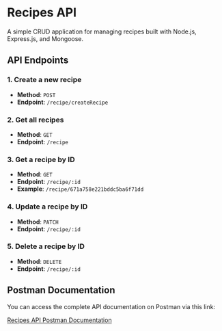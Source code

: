 # Recipes API

A simple CRUD application for managing recipes built with Node.js, Express.js, and Mongoose.

## API Endpoints

### 1. Create a new recipe
- **Method**: `POST`
- **Endpoint**: `/recipe/createRecipe`

### 2. Get all recipes
- **Method**: `GET`
- **Endpoint**: `/recipe`

### 3. Get a recipe by ID
- **Method**: `GET`
- **Endpoint**: `/recipe/:id`
- **Example**: `/recipe/671a758e221bddc5ba6f71dd`

### 4. Update a recipe by ID
- **Method**: `PATCH`
- **Endpoint**: `/recipe/:id`

### 5. Delete a recipe by ID
- **Method**: `DELETE`
- **Endpoint**: `/recipe/:id`

## Postman Documentation

You can access the complete API documentation on Postman via this link:

[Recipes API Postman Documentation](https://documenter.getpostman.com/view/29619028/2sAY4shPRi)
